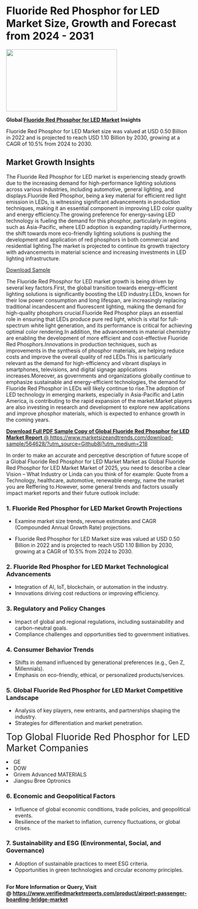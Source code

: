 <H1>Fluoride Red Phosphor for LED Market Size, Growth and Forecast from 2024 - 2031</H1><img class="aligncenter size-medium wp-image-584254" src="https://thirdeyenews.in/wp-content/uploads/2024/09/Global-Market-Research-300x168.jpeg" alt="" width="300" height="168" /><p><strong>Global&nbsp;<a href="https://www.marketsizeandtrends.com/download-sample/564628/?utm_source=Github8j?utm_medium=218">Fluoride Red Phosphor for LED Market</a> Insights</strong></p><p>Fluoride Red Phosphor for LED Market size was valued at USD 0.50 Billion in 2022 and is projected to reach USD 1.10 Billion by 2030, growing at a CAGR of 10.5% from 2024 to 2030.</p><p><h2>Market Growth Insights</h2> <p>The Fluoride Red Phosphor for LED market is experiencing steady growth due to the increasing demand for high-performance lighting solutions across various industries, including automotive, general lighting, and displays.Fluoride Red Phosphor, being a key material for efficient red light emission in LEDs, is witnessing significant advancements in production techniques, making it an essential component in improving LED color quality and energy efficiency.The growing preference for energy-saving LED technology is fueling the demand for this phosphor, particularly in regions such as Asia-Pacific, where LED adoption is expanding rapidly.Furthermore, the shift towards more eco-friendly lighting solutions is pushing the development and application of red phosphors in both commercial and residential lighting.The market is projected to continue its growth trajectory with advancements in material science and increasing investments in LED lighting infrastructure.</p> <p><a href="#">Download Sample</a></p> <p>The Fluoride Red Phosphor for LED market growth is being driven by several key factors.First, the global transition towards energy-efficient lighting solutions is significantly boosting the LED industry.LEDs, known for their low power consumption and long lifespan, are increasingly replacing traditional incandescent and fluorescent lighting, making the demand for high-quality phosphors crucial.Fluoride Red Phosphor plays an essential role in ensuring that LEDs produce pure red light, which is vital for full-spectrum white light generation, and its performance is critical for achieving optimal color rendering.In addition, the advancements in material chemistry are enabling the development of more efficient and cost-effective Fluoride Red Phosphors.Innovations in production techniques, such as improvements in the synthesis of phosphor materials, are helping reduce costs and improve the overall quality of red LEDs.This is particularly relevant as the demand for high-efficiency and vibrant displays in smartphones, televisions, and digital signage applications increases.Moreover, as governments and organizations globally continue to emphasize sustainable and energy-efficient technologies, the demand for Fluoride Red Phosphor in LEDs will likely continue to rise.The adoption of LED technology in emerging markets, especially in Asia-Pacific and Latin America, is contributing to the rapid expansion of the market.Market players are also investing in research and development to explore new applications and improve phosphor materials, which is expected to enhance growth in the coming years.</p> <p><a href="#"></p><p><span class=""><strong>Download Full PDF Sample Copy of Global Fluoride Red Phosphor for LED Market Report</strong> @ <a href="https://www.marketsizeandtrends.com/download-sample/564628/?utm_source=Github8j?utm_medium=218" target="_blank">https://www.marketsizeandtrends.com/download-sample/564628/?utm_source=Github8j?utm_medium=218</a></span></p><p>In order to make an accurate and perceptive description of future scope of a Global&nbsp;Fluoride Red Phosphor for LED Market Market as Global&nbsp;Fluoride Red Phosphor for LED Market Market of 2025, you need to describe a clear Vision &ndash; What Industry or Linda can you think of for example: Quote from a Technology, healthcare, automotive, renewable energy, name the market you are Reffering to.However, some general trends and factors usually impact market reports and their future outlook include:</p><h3>1.&nbsp;<strong>Fluoride Red Phosphor for LED Market Growth Projections</strong></h3><ul><li>Examine market size trends, revenue estimates and CAGR (Compounded Annual Growth Rate) projections.</li><li><p>Fluoride Red Phosphor for LED Market size was valued at USD 0.50 Billion in 2022 and is projected to reach USD 1.10 Billion by 2030, growing at a CAGR of 10.5% from 2024 to 2030.</p></li></ul><h3>2.&nbsp;<strong>Fluoride Red Phosphor for LED Market Technological Advancements</strong></h3><ul><li>Integration of AI, IoT, blockchain, or automation in the industry.</li><li>Innovations driving cost reductions or improving efficiency.</li></ul><h3>3.&nbsp;<strong>Regulatory and Policy Changes</strong></h3><ul><li>Impact of global and regional regulations, including sustainability and carbon-neutral goals.</li><li>Compliance challenges and opportunities tied to government initiatives.</li></ul><h3>4.&nbsp;<strong>Consumer Behavior Trends</strong></h3><ul><li>Shifts in demand influenced by generational preferences (e.g., Gen Z, Millennials).</li><li>Emphasis on eco-friendly, ethical, or personalized products/services.</li></ul><h3>5.&nbsp;<strong>Global Fluoride Red Phosphor for LED Market Competitive Landscape</strong></h3><ul><li>Analysis of key players, new entrants, and partnerships shaping the industry.</li><li>Strategies for differentiation and market penetration.</li></ul><p data-pm-slice="1 1 []"><span style="color: inherit; font-family: inherit; font-size: 25px;">Top Global Fluoride Red Phosphor for LED Market Companies</span></p><div class="" data-test-id=""><p><li>GE</li><li> DOW</li><li> Grirem Advanced MATERIALS</li><li> Jiangsu Bree Optronics</li></p></div><h3>6.&nbsp;<strong>Economic and Geopolitical Factors</strong></h3><ul><li>Influence of global economic conditions, trade policies, and geopolitical events.</li><li>Resilience of the market to inflation, currency fluctuations, or global crises.</li></ul><h3>7.&nbsp;<strong>Sustainability and ESG (Environmental, Social, and Governance)</strong></h3><ul><li>Adoption of sustainable practices to meet ESG criteria.</li><li>Opportunities in green technologies and circular economy principles.</li></ul><h2><strong style="font-size: 14px;">For More Information or Query, Visit @&nbsp;</strong><a style="background-color: #ffffff; font-size: 14px;" href="https://www.marketsizeandtrends.com/report/fluoride-red-phosphor-for-led-market/" target="_blank">https://www.verifiedmarketreports.com/product/airport-passenger-boarding-bridge-market</a></h2>